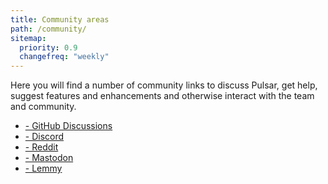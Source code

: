 ```yaml
---
title: Community areas
path: /community/
sitemap:
  priority: 0.9
  changefreq: "weekly"
---
```


Here you will find a number of community links to discuss Pulsar, get help,
suggest features and enhancements and otherwise interact with the team and
community.

- [<i class="fa-solid fa-comments"></i> - GitHub Discussions](https://github.com/orgs/pulsar-edit/discussions)
- [<i class="fa-brands fa-discord"></i> - Discord](https://discord.gg/7aEbB9dGRT)
- [<i class="fa-brands fa-reddit"></i> - Reddit](https://www.reddit.com/r/pulsaredit/)
- [<i class="fa-brands fa-mastodon"></i> - Mastodon](https://fosstodon.org/@pulsaredit)
- [<i class="fa-solid fa-users"></i> - Lemmy](https://lemmy.ml/c/pulsaredit)
